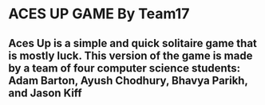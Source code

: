 
# ACES UP GAME By Team17
## Aces Up is a simple and quick solitaire game that is mostly luck. This version of the game is made by a team of four computer science students: Adam Barton, Ayush Chodhury, Bhavya Parikh, and Jason Kiff

